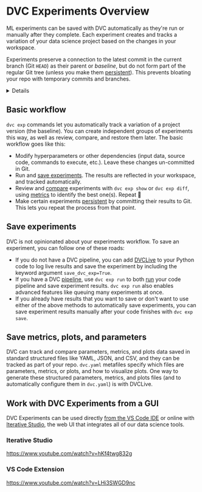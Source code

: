 # DVC Experiments Overview

ML experiments can be saved with DVC automatically as they're run or manually
after they complete. Each experiment creates and tracks a variation of your data
science project based on the changes in your <abbr>workspace</abbr>.

Experiments preserve a connection to the latest commit in the current branch
(Git `HEAD`) as their parent or _baseline_, but do not form part of the regular
Git tree (unless you make them [persistent]). This prevents bloating your repo
with temporary commits and branches.

<details>

### ⚙️ How does DVC track experiments?

Experiments are custom [Git references](/blog/experiment-refs) (found in
`.git/refs/exps`) with one or more commits based on `HEAD`. These commits are
hidden and not checked out by DVC. Note that these are not pushed to Git remotes
by default either (see `dvc exp push`).

Note that DVC Experiments require a unique name to identify them. DVC will
auto-generate one by default, such as `puffy-daks`. A custom name can be set
instead, using the `--name`/`-n` option of `dvc exp run`/`dvc exp save`. These
names can be used to reference experiments in other `dvc exp` subcommands.

</details>

## Basic workflow

`dvc exp` commands let you automatically track a variation of a project version
(the baseline). You can create independent groups of experiments this way, as
well as review, compare, and restore them later. The basic workflow goes like
this:

- Modify hyperparameters or other dependencies (input data, source code,
  commands to execute, etc.). Leave these changes un-committed in Git.
- Run and [save experiments](#save-experiments). The results are reflected in
  your <abbr>workspace</abbr>, and tracked automatically.
- Review and [compare] experiments with `dvc exp show` or `dvc exp diff`, using
  [metrics](/doc/command-reference/metrics) to identify the best one(s). Repeat
  🔄
- Make certain experiments [persistent] by committing their results to Git. This
  lets you repeat the process from that point.

[compare]: /doc/user-guide/experiment-management/comparing-experiments
[persistent]: /doc/user-guide/experiment-management/persisting-experiments

## Save experiments

DVC is not opinionated about your experiments workflow. To save an experiment,
you can follow one of these roads:

- If you do not have a DVC pipeline, you can add [DVCLive] to your Python code
  to log live results and save the experiment by including the keyword argument
  `save_dvc_exp=True`.
- If you have a DVC [pipeline], use `dvc exp run` to both [run] your code
  pipeline and save experiment results. `dvc exp run` also enables advanced
  features like queuing many experiments at once.
- If you already have results that you want to save or don't want to use either
  of the above methods to automatically save experiments, you can save
  experiment results manually after your code finishes with `dvc exp save`.

[pipeline]: /doc/user-guide/pipelines
[run]: /doc/user-guide/experiment-management/running-experiments
[dvclive]: /doc/dvclive/get-started
[save]: /doc/user-guide/experiment-management/experiment-overview#saving-experiments

## Save metrics, plots, and parameters

DVC can track and compare parameters, metrics, and plots data saved in standard
structured files like YAML, JSON, and CSV, and they can be tracked as part of
your repo. `dvc.yaml` metafiles specify which files are parameters, metrics, or
plots, and how to visualize plots. One way to generate these structured
parameters, metrics, and plots files (and to automatically configure them in
`dvc.yaml`) is with DVCLive.

## Work with DVC Experiments from a GUI

DVC Experiments can be used directly [from the VS Code IDE] or online with
[Iterative Studio], the web UI that integrates all of our data science tools.

[from the vs code ide]: /doc/vs-code-extension
[iterative studio]: /doc/studio

### Iterative Studio

https://www.youtube.com/watch?v=hKf4twg832g

### VS Code Extension

https://www.youtube.com/watch?v=LHi3SWGD9nc
